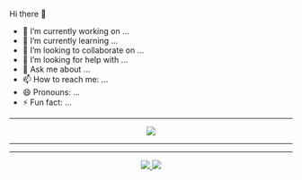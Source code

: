 Hi there 👋

- 🔭 I’m currently working on ...
- 🌱 I’m currently learning ...
- 👯 I’m looking to collaborate on ...
- 🤔 I’m looking for help with ...
- 💬 Ask me about ...
- 📫 How to reach me: ...
- 😄 Pronouns: ...
- ⚡ Fun fact: ...

<hr/>
<p align="center"
  WEB-DEVELOPMENT
</p>
<p align="center">
  <a href="https://skillicons.dev">
    <img src="https://skillicons.dev/icons?i=js,css,html,sass,react" />
  </a>
</p>

<hr/>

<hr>

<p align="center">
  <a href="https://skillicons.dev">
    <img src="https://skillicons.dev/icons?i=java,nodejs,mongodb,mysql"/>
     <img src="https://skillicons.dev/icons?i=git/vscode"/>
  </a>
</p>

</hr>


